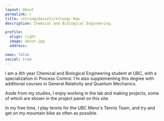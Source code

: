```yaml
---
layout: About
permalink: /
title: <strong>Daniel</strong> Raw
description: Chemical and Biological Engineering. 

profile:
  align: right
  image: about.jpg
  address: 

news: false
social: true
---
```




<script src="{{ '/assets/js/jquery-3.2.1.min.js' | prepend: site.baseurl | prepend: site.url }}"></script>


I am a 4th year Chemical and Biological Engineering student at UBC, with a specialization in Process Control. I'm also supplementing this degree with additional courses in General Relativity and Quantum Mechanics. 

Aside from my studies, I enjoy working in the lab and making projects, some of which are shown in the project panel on this site.

In my free time, I play tennis for the UBC Mens's Tennis Team, and try and get on my mountain bike as often as possible. 


